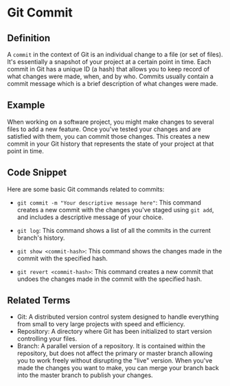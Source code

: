 # Git Commit

## Definition

A `commit` in the context of Git is an individual change to a file (or set of files). It's essentially a snapshot of your project at a certain point in time. Each commit in Git has a unique ID (a hash) that allows you to keep record of what changes were made, when, and by who. Commits usually contain a commit message which is a brief description of what changes were made.

## Example

When working on a software project, you might make changes to several files to add a new feature. Once you've tested your changes and are satisfied with them, you can commit those changes. This creates a new commit in your Git history that represents the state of your project at that point in time.

## Code Snippet

Here are some basic Git commands related to commits:

- `git commit -m "Your descriptive message here"`: This command creates a new commit with the changes you've staged using `git add`, and includes a descriptive message of your choice.

- `git log`: This command shows a list of all the commits in the current branch's history.

- `git show <commit-hash>`: This command shows the changes made in the commit with the specified hash.

- `git revert <commit-hash>`: This command creates a new commit that undoes the changes made in the commit with the specified hash.

## Related Terms

- Git: A distributed version control system designed to handle everything from small to very large projects with speed and efficiency.
- Repository: A directory where Git has been initialized to start version controlling your files.
- Branch: A parallel version of a repository. It is contained within the repository, but does not affect the primary or master branch allowing you to work freely without disrupting the "live" version. When you've made the changes you want to make, you can merge your branch back into the master branch to publish your changes.
